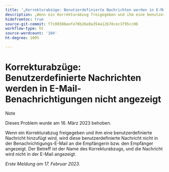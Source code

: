 ```yaml
---
title: '„Korrekturabzüge: Benutzerdefinierte Nachrichten werden in E-Mail-Benachrichtigungen nicht angezeigt“'
description: „Wenn ein Korrekturabzug freigegeben und ihm eine benutzerdefinierte Nachricht hinzufügt wird, wird diese benutzerdefinierte Nachricht nicht in der Benachrichtigungs-E-Mail an die Empfängerin bzw. den Empfänger angezeigt. Der Betreff ist der Name des Korrekturabzugs, und die Nachricht wird nicht in der E-Mail angezeigt.“
hidefromtoc: true
source-git-commit: f7c00386eefe78b26e8a354a12b78cec3795cc06
workflow-type: ht
source-wordcount: '104'
ht-degree: 100%

---
```



# Korrekturabzüge: Benutzerdefinierte Nachrichten werden in E-Mail-Benachrichtigungen nicht angezeigt

>[!NOTE]
>
>Dieses Problem wurde am 16. März 2023 behoben.

Wenn ein Korrekturabzug freigegeben und ihm eine benutzerdefinierte Nachricht hinzufügt wird, wird diese benutzerdefinierte Nachricht nicht in der Benachrichtigungs-E-Mail an die Empfängerin bzw. den Empfänger angezeigt. Der Betreff ist der Name des Korrekturabzugs, und die Nachricht wird nicht in der E-Mail angezeigt.

_Erste Meldung am 17. Februar 2023._

